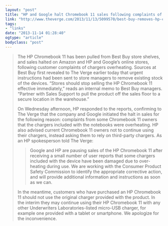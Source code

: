 ```yaml
---
layout: "post"
title: "HP and Google halt Chromebook 11 sales following complaints of chargers overheating"
link: "http://www.theverge.com/2013/11/13/5099570/best-buy-removes-hp-chromebook-11-from-stores"
tags: 
- "links"
date: "2013-11-14 01:28:40"
ogtype: "article"
bodyclass: "post"
---
```


> The HP Chromebook 11 has been pulled from Best Buy store shelves, and sales halted on Amazon and HP and Google’s online stores, following customer complaints of chargers overheating. Sources at Best Buy first revealed to The Verge earlier today that urgent instructions had been sent to store managers to remove existing stock of the devices. “Stores should stop selling the HP Chromebook 11 effective immediately,” reads an internal memo to Best Buy managers. “Partner with Sales Support to pull the product off the sales floor to a secure location in the warehouse.”
> 
> On Wednesday afternoon, HP responded to the reports, confirming to The Verge that the company and Google initiated the halt in sales for the following reason: complaints from some Chromebook 11 owners that the chargers included with the notebooks were overheating. HP also advised current Chromebook 11 owners not to continue using their chargers, instead asking them to rely on third-party chargers. As an HP spokesperson told The Verge:
> 
> > Google and HP are pausing sales of the HP Chromebook 11 after receiving a small number of user reports that some chargers included with the device have been damaged due to over-heating during use. We are working with the Consumer Product Safety Commission to identify the appropriate corrective action, and will provide additional information and instructions as soon as we can.
> 
> In the meantime, customers who have purchased an HP Chromebook 11 should not use the original charger provided with the product. In the interim they may continue using their HP Chromebook 11 with any other Underwriters Laboratories-listed micro-USB charger, for example one provided with a tablet or smartphone. We apologize for the inconvenience.